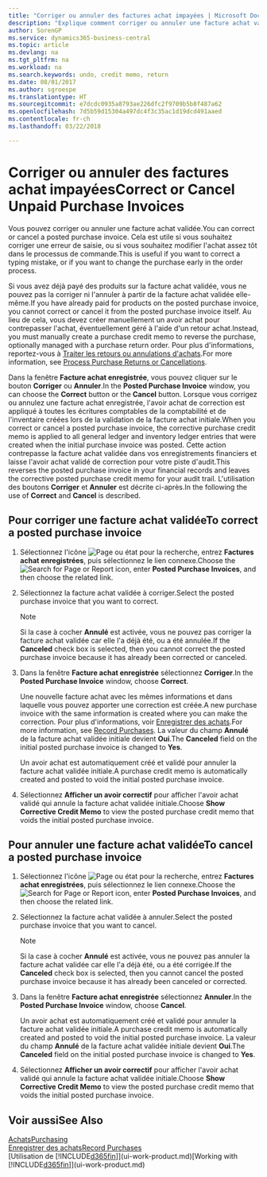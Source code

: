 ```yaml
---
title: "Corriger ou annuler des factures achat impayées | Microsoft Docs"
description: "Explique comment corriger ou annuler une facture achat validée et créer automatiquement un avoir achat."
author: SorenGP
ms.service: dynamics365-business-central
ms.topic: article
ms.devlang: na
ms.tgt_pltfrm: na
ms.workload: na
ms.search.keywords: undo, credit memo, return
ms.date: 08/01/2017
ms.author: sgroespe
ms.translationtype: HT
ms.sourcegitcommit: e7dcdc0935a8793ae226dfc2f9709b5b8f487a62
ms.openlocfilehash: 7d5b59d15304a497dc4f3c35ac1d19dcd491aaed
ms.contentlocale: fr-ch
ms.lasthandoff: 03/22/2018

---
```

# <a name="correct-or-cancel-unpaid-purchase-invoices"></a><span data-ttu-id="1cf3d-103">Corriger ou annuler des factures achat impayées</span><span class="sxs-lookup"><span data-stu-id="1cf3d-103">Correct or Cancel Unpaid Purchase Invoices</span></span>
<span data-ttu-id="1cf3d-104">Vous pouvez corriger ou annuler une facture achat validée.</span><span class="sxs-lookup"><span data-stu-id="1cf3d-104">You can correct or cancel a posted purchase invoice.</span></span> <span data-ttu-id="1cf3d-105">Cela est utile si vous souhaitez corriger une erreur de saisie, ou si vous souhaitez modifier l'achat assez tôt dans le processus de commande.</span><span class="sxs-lookup"><span data-stu-id="1cf3d-105">This is useful if you want to correct a typing mistake, or if you want to change the purchase early in the order process.</span></span>

<span data-ttu-id="1cf3d-106">Si vous avez déjà payé des produits sur la facture achat validée, vous ne pouvez pas la corriger ni l'annuler à partir de la facture achat validée elle-même.</span><span class="sxs-lookup"><span data-stu-id="1cf3d-106">If you have already paid for products on the posted purchase invoice, you cannot correct or cancel it from the posted purchase invoice itself.</span></span> <span data-ttu-id="1cf3d-107">Au lieu de cela, vous devez créer manuellement un avoir achat pour contrepasser l'achat, éventuellement géré à l'aide d'un retour achat.</span><span class="sxs-lookup"><span data-stu-id="1cf3d-107">Instead, you must manually create a purchase credit memo to reverse the purchase, optionally managed with a purchase return order.</span></span> <span data-ttu-id="1cf3d-108">Pour plus d'informations, reportez-vous à [Traiter les retours ou annulations d'achats](purchasing-how-process-purchase-returns-cancellations.md).</span><span class="sxs-lookup"><span data-stu-id="1cf3d-108">For more information, see [Process Purchase Returns or Cancellations](purchasing-how-process-purchase-returns-cancellations.md).</span></span>

<span data-ttu-id="1cf3d-109">Dans la fenêtre **Facture achat enregistrée**, vous pouvez cliquer sur le bouton **Corriger** ou **Annuler**.</span><span class="sxs-lookup"><span data-stu-id="1cf3d-109">In the **Posted Purchase Invoice** window, you can choose the **Correct** button or the **Cancel** button.</span></span> <span data-ttu-id="1cf3d-110">Lorsque vous corrigez ou annulez une facture achat enregistrée, l'avoir achat de correction est appliqué à toutes les écritures comptables de la comptabilité et de l'inventaire créées lors de la validation de la facture achat initiale.</span><span class="sxs-lookup"><span data-stu-id="1cf3d-110">When you correct or cancel a posted purchase invoice, the corrective purchase credit memo is applied to all general ledger and inventory ledger entries that were created when the initial purchase invoice was posted.</span></span> <span data-ttu-id="1cf3d-111">Cette action contrepasse la facture achat validée dans vos enregistrements financiers et laisse l'avoir achat validé de correction pour votre piste d'audit.</span><span class="sxs-lookup"><span data-stu-id="1cf3d-111">This reverses the posted purchase invoice in your financial records and leaves the corrective posted purchase credit memo for your audit trail.</span></span> <span data-ttu-id="1cf3d-112">L'utilisation des boutons **Corriger** et **Annuler** est décrite ci-après.</span><span class="sxs-lookup"><span data-stu-id="1cf3d-112">In the following the use of **Correct** and **Cancel** is described.</span></span>

## <a name="to-correct-a-posted-purchase-invoice"></a><span data-ttu-id="1cf3d-113">Pour corriger une facture achat validée</span><span class="sxs-lookup"><span data-stu-id="1cf3d-113">To correct a posted purchase invoice</span></span>
1. <span data-ttu-id="1cf3d-114">Sélectionnez l'icône ![Page ou état pour la recherche](media/ui-search/search_small.png "Page ou état pour la recherche"), entrez **Factures achat enregistrées**, puis sélectionnez le lien connexe.</span><span class="sxs-lookup"><span data-stu-id="1cf3d-114">Choose the ![Search for Page or Report](media/ui-search/search_small.png "Search for Page or Report icon") icon, enter **Posted Purchase Invoices**, and then choose the related link.</span></span>  
2. <span data-ttu-id="1cf3d-115">Sélectionnez la facture achat validée à corriger.</span><span class="sxs-lookup"><span data-stu-id="1cf3d-115">Select the posted purchase invoice that you want to correct.</span></span>  

    > [!NOTE]  
    >   <span data-ttu-id="1cf3d-116">Si la case à cocher **Annulé** est activée, vous ne pouvez pas corriger la facture achat validée car elle l'a déjà été, ou a été annulée.</span><span class="sxs-lookup"><span data-stu-id="1cf3d-116">If the **Canceled** check box is selected, then you cannot correct the posted purchase invoice because it has already been corrected or canceled.</span></span>
3. <span data-ttu-id="1cf3d-117">Dans la fenêtre **Facture achat enregistrée** sélectionnez **Corriger**.</span><span class="sxs-lookup"><span data-stu-id="1cf3d-117">In the **Posted Purchase Invoice** window, choose **Correct**.</span></span>

    <span data-ttu-id="1cf3d-118">Une nouvelle facture achat avec les mêmes informations et dans laquelle vous pouvez apporter une correction est créée.</span><span class="sxs-lookup"><span data-stu-id="1cf3d-118">A new purchase invoice with the same information is created where you can make the correction.</span></span> <span data-ttu-id="1cf3d-119">Pour plus d'informations, voir [Enregistrer des achats](purchasing-how-record-purchases.md).</span><span class="sxs-lookup"><span data-stu-id="1cf3d-119">For more information, see [Record Purchases](purchasing-how-record-purchases.md).</span></span> <span data-ttu-id="1cf3d-120">La valeur du champ **Annulé** de la facture achat validée initiale devient **Oui**.</span><span class="sxs-lookup"><span data-stu-id="1cf3d-120">The **Canceled** field on the initial posted purchase invoice is changed to **Yes**.</span></span>

    <span data-ttu-id="1cf3d-121">Un avoir achat est automatiquement créé et validé pour annuler la facture achat validée initiale.</span><span class="sxs-lookup"><span data-stu-id="1cf3d-121">A purchase credit memo is automatically created and posted to void the initial posted purchase invoice.</span></span>
4. <span data-ttu-id="1cf3d-122">Sélectionnez **Afficher un avoir correctif** pour afficher l'avoir achat validé qui annule la facture achat validée initiale.</span><span class="sxs-lookup"><span data-stu-id="1cf3d-122">Choose **Show Corrective Credit Memo** to view the posted purchase credit memo that voids the initial posted purchase invoice.</span></span>

## <a name="to-cancel-a-posted-purchase-invoice"></a><span data-ttu-id="1cf3d-123">Pour annuler une facture achat validée</span><span class="sxs-lookup"><span data-stu-id="1cf3d-123">To cancel a posted purchase invoice</span></span>
1. <span data-ttu-id="1cf3d-124">Sélectionnez l'icône ![Page ou état pour la recherche](media/ui-search/search_small.png "Page ou état pour la recherche"), entrez **Factures achat enregistrées**, puis sélectionnez le lien connexe.</span><span class="sxs-lookup"><span data-stu-id="1cf3d-124">Choose the ![Search for Page or Report](media/ui-search/search_small.png "Search for Page or Report icon") icon, enter **Posted Purchase Invoices**, and then choose the related link.</span></span>  
2. <span data-ttu-id="1cf3d-125">Sélectionnez la facture achat validée à annuler.</span><span class="sxs-lookup"><span data-stu-id="1cf3d-125">Select the posted purchase invoice that you want to cancel.</span></span>

    > [!NOTE]  
    >   <span data-ttu-id="1cf3d-126">Si la case à cocher **Annulé** est activée, vous ne pouvez pas annuler la facture achat validée car elle l'a déjà été, ou a été corrigée.</span><span class="sxs-lookup"><span data-stu-id="1cf3d-126">If the **Canceled** check box is selected, then you cannot cancel the posted purchase invoice because it has already been canceled or corrected.</span></span>
3. <span data-ttu-id="1cf3d-127">Dans la fenêtre **Facture achat enregistrée** sélectionnez **Annuler**.</span><span class="sxs-lookup"><span data-stu-id="1cf3d-127">In the **Posted Purchase Invoice** window, choose **Cancel**.</span></span>

    <span data-ttu-id="1cf3d-128">Un avoir achat est automatiquement créé et validé pour annuler la facture achat validée initiale.</span><span class="sxs-lookup"><span data-stu-id="1cf3d-128">A purchase credit memo is automatically created and posted to void the initial posted purchase invoice.</span></span> <span data-ttu-id="1cf3d-129">La valeur du champ **Annulé** de la facture achat validée initiale devient **Oui**.</span><span class="sxs-lookup"><span data-stu-id="1cf3d-129">The **Canceled** field on the initial posted purchase invoice is changed to **Yes**.</span></span>
4. <span data-ttu-id="1cf3d-130">Sélectionnez **Afficher un avoir correctif** pour afficher l'avoir achat validé qui annule la facture achat validée initiale.</span><span class="sxs-lookup"><span data-stu-id="1cf3d-130">Choose **Show Corrective Credit Memo** to view the posted purchase credit memo that voids the initial posted purchase invoice.</span></span>

## <a name="see-also"></a><span data-ttu-id="1cf3d-131">Voir aussi</span><span class="sxs-lookup"><span data-stu-id="1cf3d-131">See Also</span></span>
[<span data-ttu-id="1cf3d-132">Achats</span><span class="sxs-lookup"><span data-stu-id="1cf3d-132">Purchasing</span></span>](purchasing-manage-purchasing.md)  
[<span data-ttu-id="1cf3d-133">Enregistrer des achats</span><span class="sxs-lookup"><span data-stu-id="1cf3d-133">Record Purchases</span></span>](purchasing-how-record-purchases.md)  
<span data-ttu-id="1cf3d-134">[Utilisation de [!INCLUDE[d365fin](includes/d365fin_md.md)]](ui-work-product.md)</span><span class="sxs-lookup"><span data-stu-id="1cf3d-134">[Working with [!INCLUDE[d365fin](includes/d365fin_md.md)]](ui-work-product.md)</span></span>

